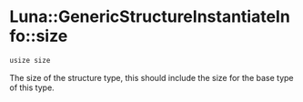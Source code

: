 # Luna::GenericStructureInstantiateInfo::size

```c++
usize size
```

The size of the structure type, this should include the size for the base type of this type. 

